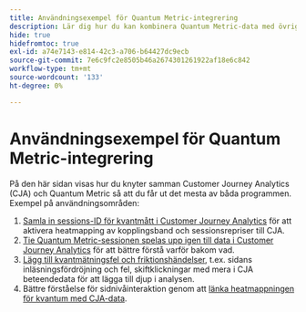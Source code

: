 ```yaml
---
title: Användningsexempel för Quantum Metric-integrering
description: Lär dig hur du kan kombinera Quantum Metric-data med övriga data i Customer Journey Analytics.
hide: true
hidefromtoc: true
exl-id: a74e7143-e814-42c3-a706-b64427dc9ecb
source-git-commit: 7e6c9fc2e8505b46a2674301261922af18e6c842
workflow-type: tm+mt
source-wordcount: '133'
ht-degree: 0%

---
```


# Användningsexempel för Quantum Metric-integrering

På den här sidan visas hur du knyter samman Customer Journey Analytics (CJA) och Quantum Metric så att du får ut det mesta av båda programmen.  Exempel på användningsområden:

1. [Samla in sessions-ID för kvantmått i Customer Journey Analytics](collect-session-id.md) för att aktivera heatmapping av kopplingsband och sessionsrepriser till CJA.
1. [Tie Quantum Metric-sessionen spelas upp igen till data i Customer Journey Analytics](tie-session-replays.md) för att bättre förstå varför bakom vad.
1. [Lägg till kvantmätningsfel och friktionshändelser](friction-events.md), t.ex. sidans inläsningsfördröjning och fel, skiftklickningar med mera i CJA beteendedata för att lägga till djup i analysen.
1. Bättre förståelse för sidnivåinteraktion genom att [länka heatmappningen för kvantum med CJA-data](heatmap.md).
